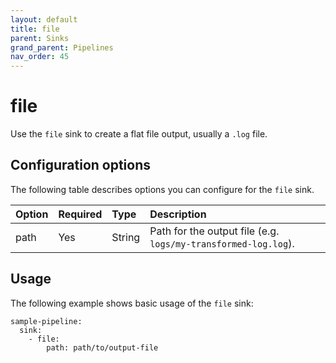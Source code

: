 ```yaml
---
layout: default
title: file
parent: Sinks
grand_parent: Pipelines
nav_order: 45
---
```


# file

Use the `file` sink to create a flat file output, usually a `.log` file.

## Configuration options

The following table describes options you can configure for the `file` sink.

| Option | Required | Type   | Description                                                    |
| :----- | :------- | :----- | :------------------------------------------------------------- |
| path   | Yes      | String | Path for the output file (e.g. `logs/my-transformed-log.log`). |

## Usage

The following example shows basic usage of the `file` sink:

```
sample-pipeline:
  sink:
    - file:
        path: path/to/output-file
```

